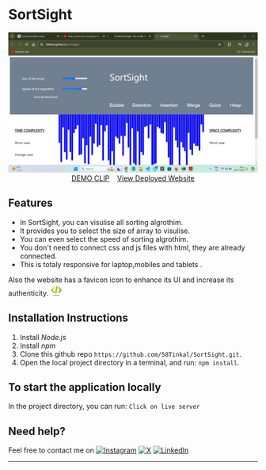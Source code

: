 
# SortSight
<p align="center">
<img src="https://github.com/58Tinkal/SortSight/blob/main/Assets/working.jpg" alt="SortSight"/>

<br/>
<a href="https://drive.google.com/file/d/1QvuAsC4veG9WF4R8SlJaFURsNnJ5r0FR/view?usp=drive_link">DEMO CLIP</a>&nbsp&nbsp&nbsp
  <a href="https://58tinkal.github.io/SortSight/">View Deployed Website</a>
</p>


## Features

* In SortSight, you can visulise all sorting algrothim.
* It provides you to select the size of array to visulise.
* You can even select the speed of sorting algrothim.
* You don't need to connect css and js files with html, they are already connected.
* This is totaly responsive for laptop,mobiles and tablets .

Also the website has a favicon icon to enhance its UI and increase its authenticity.
<img width="24" alt="faviconicon" src="https://github.com/RaghavShiva/DevZen/raw/main/src/Assets/favicon.png">

## Installation Instructions

1. Install *Node.js*
2. Install *npm*
3. Clone this github repo `https://github.com/58Tinkal/SortSight.git`.
4. Open the local project directory in a terminal, and run: `npm install`.

## To start the application locally

In the project directory, you can run: `Click on live server`

## Need help?

Feel free to contact me on
[![Instagram](https://img.shields.io/badge/Instagram-follow-purple.svg?logo=instagram&logoColor=white)](https://www.instagram.com/tinkalkum/) [![X](https://img.shields.io/badge/X-follow-blue.svg?logo=x&logoColor=white
)](https://x.com/tinkalkum) [![LinkedIn](https://img.shields.io/badge/LinkedIn-follow-green.svg?logo=linkedin&logoColor=white)](https://www.linkedin.com/in/tinkal-kumar-40174524b/?utm_source=share&utm_campaign=share_via&utm_content=profile&utm_medium=android_app)

---------
